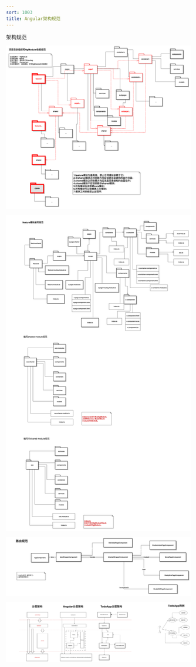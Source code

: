 ```yaml
---
sort: 1003
title: Angular架构规范
---
```


架构规范

![](./angular/项目目录组织和NgModule依赖规范.png)

![](./angular/目录文件规范.png)

![](./angular/路由规范.png)

![](./angular/复杂container分层架构规范.png)